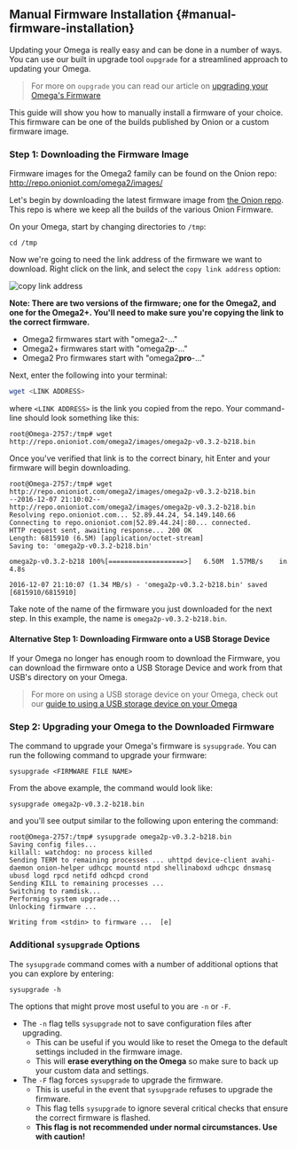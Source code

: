 ## Manual Firmware Installation {#manual-firmware-installation}


Updating your Omega is really easy and can be done in a number of ways. You can use our built in upgrade tool `oupgrade` for a streamlined approach to updating your Omega.

>For more on `oupgrade` you can read our article on [upgrading your Omega's Firmware](#updating-the-omega)

This guide will show you how to manually install a firmware of your choice. This firmware can be one of the builds published by Onion or a custom firmware image.


### Step 1: Downloading the Firmware Image

Firmware images for the Omega2 family can be found on the Onion repo: http://repo.onioniot.com/omega2/images/

Let's begin by downloading the latest firmware image from [the Onion repo](http://repo.onioniot.com/omega2/images/). This repo is where we keep all the builds of the various Onion Firmware.

On your Omega, start by changing directories to `/tmp`:

```
cd /tmp
```

Now we're going to need the link address of the firmware we want to download. Right click on the link, and select the `copy link address` option:

![copy link address](https://raw.githubusercontent.com/OnionIoT/Onion-Docs/master/Omega2/Documentation/Doing-Stuff/img/command-line-updating-omega-pic-download-link.png)

**Note: There are two versions of the firmware; one for the Omega2, and one for the Omega2+. You'll need to make sure you're copying the link to the correct firmware.**

* Omega2 firmwares start with "omega2-..."
* Omega2+ firmwares start with "omega2**p**-..."
* Omega2 Pro firmwares start with "omega2**pro**-..."


Next, enter the following into your terminal:

```bash
wget <LINK ADDRESS>
```

where `<LINK ADDRESS>` is the link you copied from the repo. Your command-line should look something like this:

```
root@Omega-2757:/tmp# wget http://repo.onioniot.com/omega2/images/omega2p-v0.3.2-b218.bin
```

Once you've verified that link is to the correct binary, hit Enter and your firmware will begin downloading.

```
root@Omega-2757:/tmp# wget http://repo.onioniot.com/omega2/images/omega2p-v0.3.2-b218.bin
--2016-12-07 21:10:02--  http://repo.onioniot.com/omega2/images/omega2p-v0.3.2-b218.bin
Resolving repo.onioniot.com... 52.89.44.24, 54.149.140.66
Connecting to repo.onioniot.com|52.89.44.24|:80... connected.
HTTP request sent, awaiting response... 200 OK
Length: 6815910 (6.5M) [application/octet-stream]
Saving to: 'omega2p-v0.3.2-b218.bin'

omega2p-v0.3.2-b218 100%[===================>]   6.50M  1.57MB/s    in 4.8s

2016-12-07 21:10:07 (1.34 MB/s) - 'omega2p-v0.3.2-b218.bin' saved [6815910/6815910]
```

Take note of the name of the firmware you just downloaded for the next step. In this example, the name is `omega2p-v0.3.2-b218.bin`.

#### Alternative Step 1: Downloading Firmware onto a USB Storage Device

If your Omega no longer has enough room to download the Firmware, you can download the firmware onto a USB Storage Device and work from that USB's directory on your Omega.

>For more on using a USB storage device on your Omega, check out our [guide to using a USB storage device on your Omega](#usb-storage)


### Step 2: Upgrading your Omega to the Downloaded Firmware

The command to upgrade your Omega's firmware is `sysupgrade`. You can run the following command to upgrade your firmware:

```
sysupgrade <FIRMWARE FILE NAME>
```

From the above example, the command would look like:

```
sysupgrade omega2p-v0.3.2-b218.bin
```

and you'll see output similar to the following upon entering the command:

```
root@Omega-2757:/tmp# sysupgrade omega2p-v0.3.2-b218.bin
Saving config files...
killall: watchdog: no process killed
Sending TERM to remaining processes ... uhttpd device-client avahi-daemon onion-helper udhcpc mountd ntpd shellinaboxd udhcpc dnsmasq ubusd logd rpcd netifd odhcpd crond
Sending KILL to remaining processes ...
Switching to ramdisk...
Performing system upgrade...
Unlocking firmware ...

Writing from <stdin> to firmware ...  [e]
```

### Additional `sysupgrade` Options

The `sysupgrade` command comes with a number of additional options that you can explore by entering:

```
sysupgrade -h
```

The options that might prove most useful to you are `-n` or `-F`.

* The `-n` flag tells `sysupgrade` not to save configuration files after upgrading. 
    * This can be useful if you would like to reset the Omega to the default settings included in the firmware image. 
    * This will **erase everything on the Omega** so make sure to back up your custom data and settings.
* The `-F` flag forces `sysupgrade` to upgrade the firmware.
    * This is useful in the event that `sysupgrade` refuses to upgrade the firmware. 
    * This flag tells `sysupgrade` to ignore several critical checks that ensure the correct firmware is flashed.
    * **This flag is not recommended under normal circumstances. Use with caution!**
